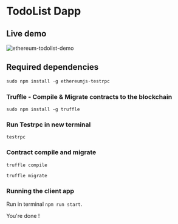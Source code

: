 # TodoList Dapp

## Live demo

![ethereum-todolist-demo](https://cloud.githubusercontent.com/assets/8942633/24293643/108c3a9c-1093-11e7-9cee-8f162145eb89.gif)

## Required dependencies

```js
sudo npm install -g ethereumjs-testrpc
```

### Truffle - Compile & Migrate contracts to the blockchain

```
sudo npm install -g truffle
```


### Run Testrpc in new terminal

```
testrpc
```


### Contract compile and migrate

```
truffle compile
```

```
truffle migrate
```



### Running the client app

Run in terminal ```npm run start```.

You're done !